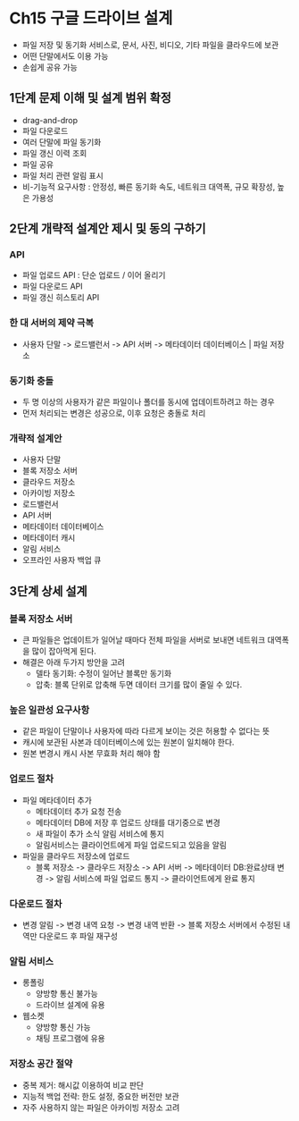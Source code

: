 # Ch15 구글 드라이브 설계 

- 파일 저장 및 동기화 서비스로, 문서, 사진, 비디오, 기타 파일을 클라우드에 보관
- 어떤 단말에서도 이용 가능
- 손쉽게 공유 가능

## 1단계 문제 이해 및 설계 범위 확정 
- drag-and-drop
- 파일 다운로드
- 여러 단말에 파일 동기화
- 파일 갱신 이력 조회
- 파일 공유
- 파일 처리 관련 알림 표시
- 비-기능적 요구사항 : 안정성, 빠른 동기화 속도, 네트워크 대역폭, 규모 확장성, 높은 가용성

## 2단계 개략적 설계안 제시 및 동의 구하기 
### API
- 파일 업로드 API : 단순 업로드 / 이어 올리기
- 파일 다운로드 API
- 파일 갱신 히스토리 API

### 한 대 서버의 제약 극복 
- 사용자 단말 -> 로드밸런서 -> API 서버 -> 메타데이터 데이터베이스 | 파일 저장소

### 동기화 충돌 
- 두 명 이상의 사용자가 같은 파일이나 폴더를 동시에 업데이트하려고 하는 경우
- 먼저 처리되는 변경은 성공으로, 이후 요청은 충돌로 처리

### 개략적 설계안
- 사용자 단말
- 블록 저장소 서버
- 클라우드 저장소
- 아카이빙 저장소
- 로드밸런서
- API 서버
- 메타데이터 데이터베이스
- 메타데이터 캐시
- 알림 서비스
- 오프라인 사용자 백업 큐

## 3단계 상세 설계 
### 블록 저장소 서버
- 큰 파일들은 업데이트가 일어날 때마다 전체 파일을 서버로 보내면 네트워크 대역폭을 많이 잡아먹게 된다.
- 해결은 아래 두가지 방안을 고려
  - 델타 동기화: 수정이 일어난 블록만 동기화
  - 압축: 블록 단위로 압축해 두면 데이터 크기를 많이 줄일 수 있다.

### 높은 일관성 요구사항 
- 같은 파일이 단말이나 사용자에 따라 다르게 보이는 것은 허용할 수 없다는 뜻
- 캐시에 보관된 사본과 데이터베이스에 있는 원본이 일치해야 한다.
- 원본 변경시 캐시 사본 무효화 처리 해야 함

### 업로드 절차
- 파일 메타데이터 추가
  - 메타데이터 추가 요청 전송
  - 메타데이터 DB에 저장 후 업로드 상태를 대기중으로 변경
  - 새 파일이 추가 소식 알림 서비스에 통지
  - 알림서비스는 클라이언트에게 파일 업로드되고 있음을 알림
- 파일을 클라우드 저장소에 업로드
  - 블록 저장소 -> 클라우드 저장소 -> API 서버 -> 메타데이터 DB:완료상태 변경 -> 알림 서비스에 파일 업로드 통지 -> 클라이언트에게 완료 통지
 
### 다운로드 절차 
- 변경 알림 -> 변경 내역 요청 -> 변경 내역 반환 -> 블록 저장소 서버에서 수정된 내역만 다운로드 후 파일 재구성

### 알림 서비스 
- 롱폴링
  - 양방향 통신 불가능
  - 드라이브 설계에 유용 
- 웹소켓
  - 양방향 통신 가능 
  - 채팅 프로그램에 유용

### 저장소 공간 절약 
- 중복 제거: 해시값 이용하여 비교 판단
- 지능적 백업 전략: 한도 설정, 중요한 버전만 보관
- 자주 사용하지 않는 파일은 아카이빙 저장소 고려



